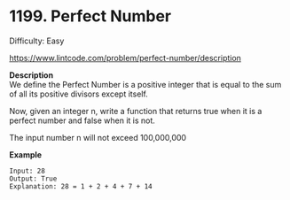 # 1199. Perfect Number

Difficulty: Easy

https://www.lintcode.com/problem/perfect-number/description

**Description**  
We define the Perfect Number is a positive integer that is equal to the sum of all its positive divisors except itself.

Now, given an integer n, write a function that returns true when it is a perfect number and false when it is not.

The input number n will not exceed 100,000,000

**Example**  
```
Input: 28
Output: True
Explanation: 28 = 1 + 2 + 4 + 7 + 14
```
